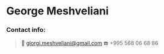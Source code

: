 # **George Meshveliani**

### **Contact info:**

> :email: giorgi.meshveliani@gmail.com 
> :telephone: +995 568 06 68 86